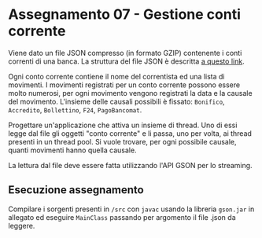 # Assegnamento 07 - Gestione conti corrente

Viene dato un file JSON compresso (in formato GZIP) contenente i conti correnti di una banca.
La struttura del file JSON è descritta [a questo link](https://elearning.di.unipi.it/pluginfile.php/60902/mod_resource/content/1/Struttura%20allegato%20assignment.pdf).

Ogni conto corrente contiene il nome del correntista ed una lista di movimenti.
I movimenti registrati per un conto corrente possono essere molto numerosi, per ogni movimento vengono registrati la data e la causale del movimento.
L'insieme delle causali possibili è fissato: `Bonifico`, `Accredito`, `Bollettino`, `F24`, `PagoBancomat`.

Progettare un'applicazione che attiva un insieme di thread. Uno di essi legge dal file gli oggetti "conto corrente" e li passa, uno per volta, ai thread presenti in un thread pool. Si vuole trovare, per ogni possibile causale, quanti movimenti hanno quella causale.

La lettura dal file deve essere fatta utilizzando l'API GSON per lo streaming.




## Esecuzione assegnamento

Compilare i sorgenti presenti in `/src` con `javac` usando la libreria `gson.jar` in allegato ed eseguire `MainClass` passando per argomento il file .json da leggere.
